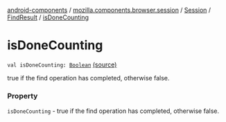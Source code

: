 [android-components](../../../index.md) / [mozilla.components.browser.session](../../index.md) / [Session](../index.md) / [FindResult](index.md) / [isDoneCounting](./is-done-counting.md)

# isDoneCounting

`val isDoneCounting: `[`Boolean`](https://kotlinlang.org/api/latest/jvm/stdlib/kotlin/-boolean/index.html) [(source)](https://github.com/mozilla-mobile/android-components/blob/master/components/browser/session/src/main/java/mozilla/components/browser/session/Session.kt#L185)

true if the find operation has completed, otherwise false.

### Property

`isDoneCounting` - true if the find operation has completed, otherwise false.